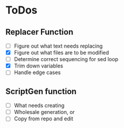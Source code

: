 # ToDos

## Replacer Function

- [ ] Figure out what text needs replacing
- [x] Figure out what files are to be modified
- [ ] Determine correct sequencing for sed loop
- [x] Trim down variables
- [ ] Handle edge cases

## ScriptGen function

- [ ] What needs creating
- [ ] Wholesale generation, or
- [ ] Copy from repo and edit
